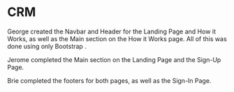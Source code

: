 # CRM
George created the Navbar and Header for the Landing Page and How it Works, as well as the 
Main section on the How it Works page. All of this was done using only Bootstrap . 

Jerome completed the Main section on the Landing Page and the Sign-Up Page.

Brie completed the footers for both pages, as well as the Sign-In Page. 
